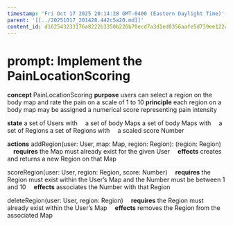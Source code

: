 ```yaml
---
timestamp: 'Fri Oct 17 2025 20:14:28 GMT-0400 (Eastern Daylight Time)'
parent: '[[../20251017_201428.442c5a20.md]]'
content_id: d162543233176a8222b3350b226b70ecd7a3d1ed0356aafe5d739ee122ce546d
---
```


# prompt: Implement the PainLocationScoring

**concept** PainLocationScoring
**purpose** users can select a region on the body map and rate the pain on a scale of 1 to 10
**principle** each region on a body map may be assigned a numerical score representing pain intensity

**state**
a set of Users with
 a set of body Maps
a set of body Maps with
 a set of Regions
a set of Regions with
 a scaled score Number

**actions**
addRegion(user: User, map: Map, region: Region): (region: Region)
 **requires** the Map must already exist for the given User
 **effects** creates and returns a new Region on that Map

scoreRegion(user: User, region: Region, score: Number)
 **requires** the Region must exist within the User’s Map and the Number must be between 1 and 10
 **effects** associates the Number with that Region

deleteRegion(user: User, region: Region)
 **requires** the Region must already exist within the User’s Map
 **effects** removes the Region from the associated Map
